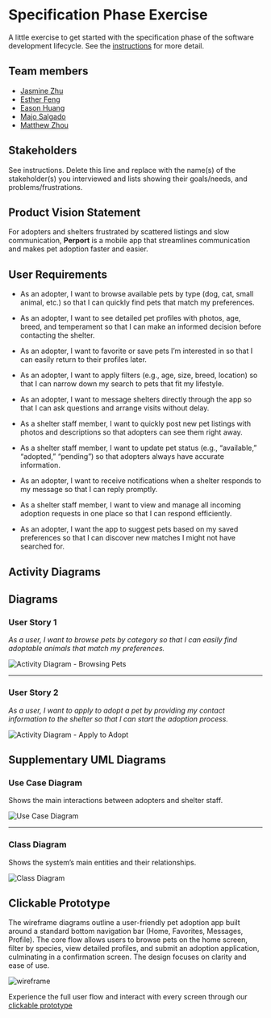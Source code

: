 # Specification Phase Exercise

A little exercise to get started with the specification phase of the software development lifecycle. See the [instructions](instructions.md) for more detail.

## Team members

* [Jasmine Zhu](https://github.com/jasminezjr)
* [Esther Feng](https://github.com/yf2685-beep)
* [Eason Huang](https://github.com/GILGAMESH605)
* [Majo Salgado](https://github.com/mariajsalgadoq)
* [Matthew Zhou](https://github.com/mzhou3299)

## Stakeholders

See instructions. Delete this line and replace with the name(s) of the stakeholder(s) you interviewed and lists showing their goals/needs, and problems/frustrations.

## Product Vision Statement

For adopters and shelters frustrated by scattered listings and slow communication, **Perport** is a mobile app that streamlines communication and makes pet adoption faster and easier.

## User Requirements



- As an adopter, I want to browse available pets by type (dog, cat, small animal, etc.) so that I can quickly find pets that match my preferences.

- As an adopter, I want to see detailed pet profiles with photos, age, breed, and temperament so that I can make an informed decision before contacting the shelter.

- As an adopter, I want to favorite or save pets I’m interested in so that I can easily return to their profiles later.

- As an adopter, I want to apply filters (e.g., age, size, breed, location) so that I can narrow down my search to pets that fit my lifestyle.

- As an adopter, I want to message shelters directly through the app so that I can ask questions and arrange visits without delay.

- As a shelter staff member, I want to quickly post new pet listings with photos and descriptions so that adopters can see them right away.

- As a shelter staff member, I want to update pet status (e.g., “available,” “adopted,” “pending”) so that adopters always have accurate information.

- As an adopter, I want to receive notifications when a shelter responds to my message so that I can reply promptly.

- As a shelter staff member, I want to view and manage all incoming adoption requests in one place so that I can respond efficiently.

- As an adopter, I want the app to suggest pets based on my saved preferences so that I can discover new matches I might not have searched for.


## Activity Diagrams

## Diagrams

### User Story 1  
*As a user, I want to browse pets by category so that I can easily find adoptable animals that match my preferences.*  

![Activity Diagram - Browsing Pets](diagrams/activity_diagram_browsing.jpeg)

---

### User Story 2  
*As a user, I want to apply to adopt a pet by providing my contact information to the shelter so that I can start the adoption process.*  

![Activity Diagram - Apply to Adopt](diagrams/activity_diagram_application.jpeg)

## Supplementary UML Diagrams

### Use Case Diagram  
Shows the main interactions between adopters and shelter staff.  

![Use Case Diagram](diagrams/use_case_diagram.jpeg)

---

### Class Diagram  
Shows the system’s main entities and their relationships.  

![Class Diagram](diagrams/class_diagram.jpeg)

## Clickable Prototype

The wireframe diagrams outline a user-friendly pet adoption app built around a standard bottom navigation bar (Home, Favorites, Messages, Profile). The core flow allows users to browse pets on the home screen, filter by species, view detailed profiles, and submit an adoption application, culminating in a confirmation screen. The design focuses on clarity and ease of use.


![wireframe](wireframe.png)

Experience the full user flow and interact with every screen through our [clickable prototype](https://www.figma.com/proto/LVHAVQ2Y52o2i5guBrtj5d/SWE-project-1-wireframe?node-id=4-12&p=f&t=q0jvsskKfnVIZdwh-0&scaling=scale-down&content-scaling=fixed&page-id=0%3A1&starting-point-node-id=4%3A12)

